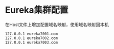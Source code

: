 # Eureka集群配置

在Host文件上增加配置域名映射，使用域名映射回本机

```
127.0.0.1 eureka7001.com
127.0.0.1 eureka7002.com
127.0.0.1 eureka7003.com
```